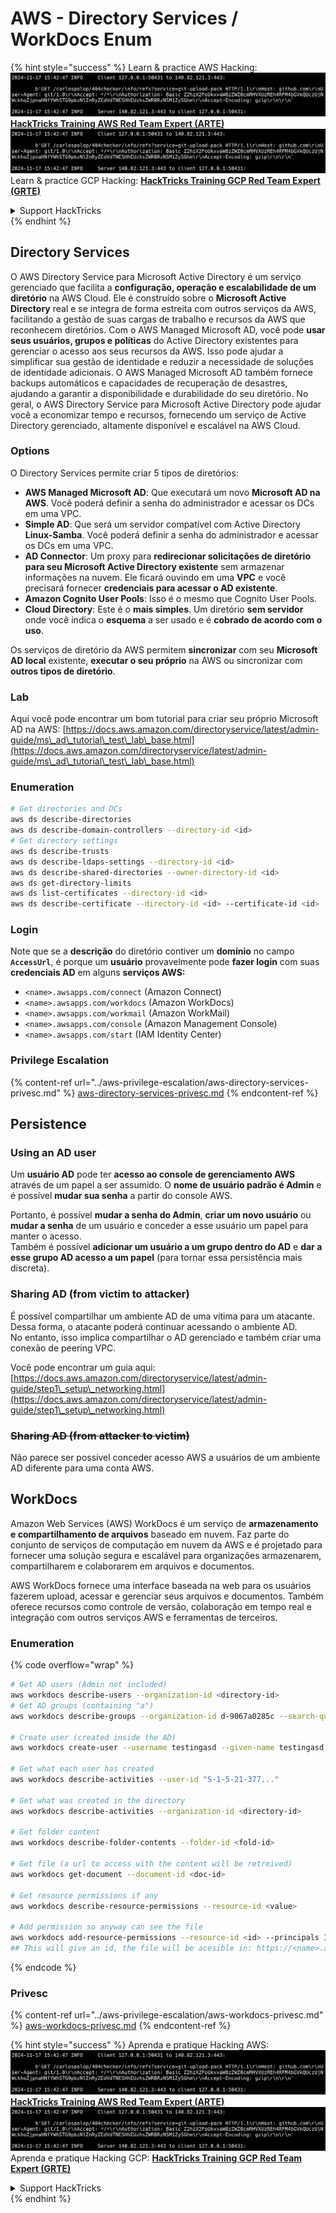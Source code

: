 # AWS - Directory Services / WorkDocs Enum

{% hint style="success" %}
Learn & practice AWS Hacking:<img src="../../../.gitbook/assets/image (1).png" alt="" data-size="line">[**HackTricks Training AWS Red Team Expert (ARTE)**](https://training.hacktricks.xyz/courses/arte)<img src="../../../.gitbook/assets/image (1).png" alt="" data-size="line">\
Learn & practice GCP Hacking: <img src="../../../.gitbook/assets/image (2).png" alt="" data-size="line">[**HackTricks Training GCP Red Team Expert (GRTE)**<img src="../../../.gitbook/assets/image (2).png" alt="" data-size="line">](https://training.hacktricks.xyz/courses/grte)

<details>

<summary>Support HackTricks</summary>

* Check the [**subscription plans**](https://github.com/sponsors/carlospolop)!
* **Join the** 💬 [**Discord group**](https://discord.gg/hRep4RUj7f) or the [**telegram group**](https://t.me/peass) or **follow** us on **Twitter** 🐦 [**@hacktricks\_live**](https://twitter.com/hacktricks\_live)**.**
* **Share hacking tricks by submitting PRs to the** [**HackTricks**](https://github.com/carlospolop/hacktricks) and [**HackTricks Cloud**](https://github.com/carlospolop/hacktricks-cloud) github repos.

</details>
{% endhint %}

## Directory Services

O AWS Directory Service para Microsoft Active Directory é um serviço gerenciado que facilita a **configuração, operação e escalabilidade de um diretório** na AWS Cloud. Ele é construído sobre o **Microsoft Active Directory** real e se integra de forma estreita com outros serviços da AWS, facilitando a gestão de suas cargas de trabalho e recursos da AWS que reconhecem diretórios. Com o AWS Managed Microsoft AD, você pode **usar seus usuários, grupos e políticas** do Active Directory existentes para gerenciar o acesso aos seus recursos da AWS. Isso pode ajudar a simplificar sua gestão de identidade e reduzir a necessidade de soluções de identidade adicionais. O AWS Managed Microsoft AD também fornece backups automáticos e capacidades de recuperação de desastres, ajudando a garantir a disponibilidade e durabilidade do seu diretório. No geral, o AWS Directory Service para Microsoft Active Directory pode ajudar você a economizar tempo e recursos, fornecendo um serviço de Active Directory gerenciado, altamente disponível e escalável na AWS Cloud.

### Options

O Directory Services permite criar 5 tipos de diretórios:

* **AWS Managed Microsoft AD**: Que executará um novo **Microsoft AD na AWS**. Você poderá definir a senha do administrador e acessar os DCs em uma VPC.
* **Simple AD**: Que será um servidor compatível com Active Directory **Linux-Samba**. Você poderá definir a senha do administrador e acessar os DCs em uma VPC.
* **AD Connector**: Um proxy para **redirecionar solicitações de diretório para seu Microsoft Active Directory existente** sem armazenar informações na nuvem. Ele ficará ouvindo em uma **VPC** e você precisará fornecer **credenciais para acessar o AD existente**.
* **Amazon Cognito User Pools**: Isso é o mesmo que Cognito User Pools.
* **Cloud Directory**: Este é o **mais simples**. Um diretório **sem servidor** onde você indica o **esquema** a ser usado e é **cobrado de acordo com o uso**.

Os serviços de diretório da AWS permitem **sincronizar** com seu **Microsoft AD local** existente, **executar o seu próprio** na AWS ou sincronizar com **outros tipos de diretório**.

### Lab

Aqui você pode encontrar um bom tutorial para criar seu próprio Microsoft AD na AWS: [https://docs.aws.amazon.com/directoryservice/latest/admin-guide/ms\_ad\_tutorial\_test\_lab\_base.html](https://docs.aws.amazon.com/directoryservice/latest/admin-guide/ms\_ad\_tutorial\_test\_lab\_base.html)

### Enumeration
```bash
# Get directories and DCs
aws ds describe-directories
aws ds describe-domain-controllers --directory-id <id>
# Get directory settings
aws ds describe-trusts
aws ds describe-ldaps-settings --directory-id <id>
aws ds describe-shared-directories --owner-directory-id <id>
aws ds get-directory-limits
aws ds list-certificates --directory-id <id>
aws ds describe-certificate --directory-id <id> --certificate-id <id>
```
### Login

Note que se a **descrição** do diretório contiver um **domínio** no campo **`AccessUrl`**, é porque um **usuário** provavelmente pode **fazer login** com suas **credenciais AD** em alguns **serviços AWS:**

* `<name>.awsapps.com/connect` (Amazon Connect)
* `<name>.awsapps.com/workdocs` (Amazon WorkDocs)
* `<name>.awsapps.com/workmail` (Amazon WorkMail)
* `<name>.awsapps.com/console` (Amazon Management Console)
* `<name>.awsapps.com/start` (IAM Identity Center)

### Privilege Escalation

{% content-ref url="../aws-privilege-escalation/aws-directory-services-privesc.md" %}
[aws-directory-services-privesc.md](../aws-privilege-escalation/aws-directory-services-privesc.md)
{% endcontent-ref %}

## Persistence

### Using an AD user

Um **usuário AD** pode ter **acesso ao console de gerenciamento AWS** através de um papel a ser assumido. O **nome de usuário padrão é Admin** e é possível **mudar sua senha** a partir do console AWS.

Portanto, é possível **mudar a senha do Admin**, **criar um novo usuário** ou **mudar a senha** de um usuário e conceder a esse usuário um papel para manter o acesso.\
Também é possível **adicionar um usuário a um grupo dentro do AD** e **dar a esse grupo AD acesso a um papel** (para tornar essa persistência mais discreta).

### Sharing AD (from victim to attacker)

É possível compartilhar um ambiente AD de uma vítima para um atacante. Dessa forma, o atacante poderá continuar acessando o ambiente AD.\
No entanto, isso implica compartilhar o AD gerenciado e também criar uma conexão de peering VPC.

Você pode encontrar um guia aqui: [https://docs.aws.amazon.com/directoryservice/latest/admin-guide/step1\_setup\_networking.html](https://docs.aws.amazon.com/directoryservice/latest/admin-guide/step1\_setup\_networking.html)

### ~~Sharing AD (from attacker to victim)~~

Não parece ser possível conceder acesso AWS a usuários de um ambiente AD diferente para uma conta AWS.

## WorkDocs

Amazon Web Services (AWS) WorkDocs é um serviço de **armazenamento e compartilhamento de arquivos** baseado em nuvem. Faz parte do conjunto de serviços de computação em nuvem da AWS e é projetado para fornecer uma solução segura e escalável para organizações armazenarem, compartilharem e colaborarem em arquivos e documentos.

AWS WorkDocs fornece uma interface baseada na web para os usuários fazerem upload, acessar e gerenciar seus arquivos e documentos. Também oferece recursos como controle de versão, colaboração em tempo real e integração com outros serviços AWS e ferramentas de terceiros.

### Enumeration

{% code overflow="wrap" %}
```bash
# Get AD users (Admin not included)
aws workdocs describe-users --organization-id <directory-id>
# Get AD groups (containing "a")
aws workdocs describe-groups --organization-id d-9067a0285c --search-query a

# Create user (created inside the AD)
aws workdocs create-user --username testingasd --given-name testingasd --surname testingasd --password <password> --email-address name@directory.domain --organization-id <directory-id>

# Get what each user has created
aws workdocs describe-activities --user-id "S-1-5-21-377..."

# Get what was created in the directory
aws workdocs describe-activities --organization-id <directory-id>

# Get folder content
aws workdocs describe-folder-contents --folder-id <fold-id>

# Get file (a url to access with the content will be retreived)
aws workdocs get-document --document-id <doc-id>

# Get resource permissions if any
aws workdocs describe-resource-permissions --resource-id <value>

# Add permission so anyway can see the file
aws workdocs add-resource-permissions --resource-id <id> --principals Id=anonymous,Type=ANONYMOUS,Role=VIEWER
## This will give an id, the file will be acesible in: https://<name>.awsapps.com/workdocs/index.html#/share/document/<id>
```
{% endcode %}

### Privesc

{% content-ref url="../aws-privilege-escalation/aws-workdocs-privesc.md" %}
[aws-workdocs-privesc.md](../aws-privilege-escalation/aws-workdocs-privesc.md)
{% endcontent-ref %}

{% hint style="success" %}
Aprenda e pratique Hacking AWS:<img src="../../../.gitbook/assets/image (1).png" alt="" data-size="line">[**HackTricks Training AWS Red Team Expert (ARTE)**](https://training.hacktricks.xyz/courses/arte)<img src="../../../.gitbook/assets/image (1).png" alt="" data-size="line">\
Aprenda e pratique Hacking GCP: <img src="../../../.gitbook/assets/image (2).png" alt="" data-size="line">[**HackTricks Training GCP Red Team Expert (GRTE)**<img src="../../../.gitbook/assets/image (2).png" alt="" data-size="line">](https://training.hacktricks.xyz/courses/grte)

<details>

<summary>Support HackTricks</summary>

* Confira os [**planos de assinatura**](https://github.com/sponsors/carlospolop)!
* **Junte-se ao** 💬 [**grupo do Discord**](https://discord.gg/hRep4RUj7f) ou ao [**grupo do telegram**](https://t.me/peass) ou **siga**-nos no **Twitter** 🐦 [**@hacktricks\_live**](https://twitter.com/hacktricks\_live)**.**
* **Compartilhe truques de hacking enviando PRs para os repositórios do** [**HackTricks**](https://github.com/carlospolop/hacktricks) e [**HackTricks Cloud**](https://github.com/carlospolop/hacktricks-cloud).

</details>
{% endhint %}
